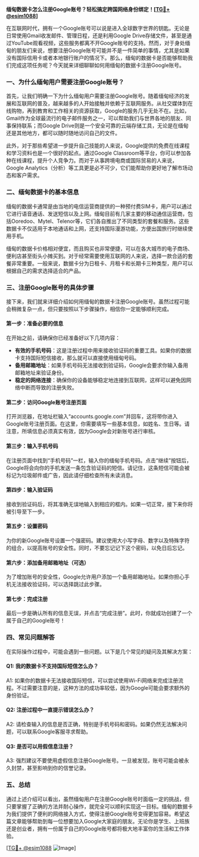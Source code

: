 **缅甸数据卡怎么注册Google账号？轻松搞定跨国网络身份绑定！[[TG💪+ @esim1088](https://t.me/s/esim1088)]**

在互联网时代，拥有一个Google账号可以说是进入全球数字世界的钥匙。无论是日常使用Gmail收发邮件、管理日程，还是利用Google Drive存储文件，甚至是通过YouTube观看视频，这些服务都离不开Google账号的支持。然而，对于身处缅甸的朋友们来说，想要注册Google账号可能并不是一件简单的事情，尤其是如果没有国际信用卡或者本地银行账户的情况下。那么，缅甸的数据卡是否能够帮助我们完成这项任务呢？今天就来详细聊聊如何用缅甸的数据卡注册Google账号。

### 一、为什么缅甸用户需要注册Google账号？

首先，让我们明确一下为什么缅甸用户需要注册Google账号。随着缅甸经济的发展和互联网的普及，越来越多的人开始接触并依赖于互联网服务。从社交媒体到在线购物，再到教育和工作相关的资源获取，Google的服务几乎无处不在。比如，Gmail作为全球最流行的电子邮件服务之一，可以帮助我们与世界各地的朋友、同事保持联系；而Google Drive则是一个安全可靠的云端存储工具，无论是在缅甸还是其他地方，都可以随时随地访问自己的文件。

此外，对于那些希望进一步提升自己技能的人来说，Google提供的免费在线课程和学习资料也是一个很好的起点。通过Google Classroom等平台，你可以参加各种在线课程，提升个人竞争力。而对于从事跨境电商或国际贸易的人来说，Google Analytics（分析）等工具更是必不可少，它们能帮助你更好地了解市场动态和客户需求。

### 二、缅甸数据卡的基本信息

缅甸的数据卡通常是由当地的电信运营商提供的一种预付费SIM卡，用户可以通过它进行语音通话、发送短信以及上网。缅甸目前有几家主要的移动通信运营商，包括Ooredoo、Mytel、Telenor等，它们各自推出了不同类型的套餐和服务。这些数据卡不仅适用于本地通话和上网，还支持国际漫游功能，方便出国旅行时继续使用手机。

缅甸的数据卡价格相对便宜，而且购买也非常便捷，可以在各大城市的电子商场、便利店甚至街头小摊买到。对于经常需要使用互联网的人来说，选择一款合适的套餐非常重要。一般来说，数据卡分为日租卡、月租卡和长期卡三种类型，用户可以根据自己的需求选择适合的产品。

### 三、注册Google账号的具体步骤

接下来，我们就来详细介绍如何用缅甸的数据卡注册Google账号。虽然过程可能会稍微复杂一点，但只要按照以下步骤操作，相信你一定能够顺利完成。

#### 第一步：准备必要的信息

在开始之前，请确保你已经准备好以下几项内容：

- **有效的手机号码**：这是注册过程中用来接收验证码的重要工具。如果你的数据卡支持国际短信接收，那么就可以直接使用缅甸号码。
- **备用邮箱地址**：如果手机号码无法接收到验证码，Google会要求你输入备用邮箱地址来验证身份。
- **稳定的网络连接**：确保你的设备能够稳定地连接到互联网，这样可以避免因网络中断而导致的注册失败。

#### 第二步：访问Google账号注册页面

打开浏览器，在地址栏输入“accounts.google.com”并回车，这将带你进入Google账号注册页面。在这里，你需要填写一些基本信息，如姓名、生日等。请注意，所填信息必须真实有效，因为Google会对新账号进行审核。

#### 第三步：输入手机号码

在注册页面中找到“手机号码”一栏，输入你的缅甸手机号码。点击“继续”按钮后，Google将会向你的手机发送一条包含验证码的短信。请记住，这条短信可能会被标记为垃圾邮件或广告，因此请仔细检查所有未读消息。

#### 第四步：输入验证码

接收到验证码后，将其准确无误地输入到相应的框内。如果一切正常，接下来你将被引导至下一步。

#### 第五步：设置密码

为你的新Google账号设置一个强密码。建议使用大小写字母、数字以及特殊字符的组合，以提高账号的安全性。同时，不要忘记记下这个密码，以免日后忘记。

#### 第六步：添加备用邮箱地址（可选）

为了增加账号的安全性，Google允许用户添加一个备用邮箱地址。如果你担心手机无法接收验证码，可以选择跳过此步骤。

#### 第七步：完成注册

最后一步是确认所有的信息无误，并点击“完成注册”。此时，你就成功创建了一个属于自己的Google账号！

### 四、常见问题解答

在实际操作过程中，可能会遇到一些问题。以下是几个常见的疑问及其解决方案：

#### Q1: 我的数据卡不支持国际短信怎么办？

A1: 如果你的数据卡无法接收国际短信，可以尝试使用Wi-Fi网络来完成注册流程。不过需要注意的是，这种方法的成功率较低，因为Google可能会要求额外的身份验证。

#### Q2: 注册过程中一直提示错误怎么办？

A2: 请检查输入的信息是否正确，特别是手机号码和密码。如果仍然无法解决问题，可以联系Google客服寻求帮助。

#### Q3: 是否可以用假信息注册？

A3: 强烈建议不要使用虚假信息注册Google账号。一旦被发现，账号可能会被永久封禁，甚至影响到你的信誉记录。

### 五、总结

通过上述介绍可以看出，虽然缅甸用户在注册Google账号时面临一定的挑战，但只要掌握了正确的方法并耐心操作，就完全可以顺利实现这一目标。缅甸的数据卡为我们提供了便利的网络接入方式，使得注册Google账号变得更加容易。希望这篇文章能够帮助到每一位想要加入Google大家庭的朋友。无论你是学生、上班族还是创业者，拥有一份属于自己的Google账号都将极大地丰富你的生活和工作体验。

[[TG💪+ @esim1088](https://t.me/s/esim1088) ![Image](https://i.postimg.cc/4NQfJmqS/Snipaste-2025-05-13-00-14-12.png)]